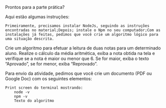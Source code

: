 Prontos para a parte prática? 

Aqui estão algumas instruções: 

    Primeiramente, precisamos instalar NodeJs, seguindo as instruções encontradas no material;Depois; instale o Npm no seu computador;Com as instalações já feitas, pedimos que você crie um algoritmo lógico para uma situação descrita.

Crie um algoritmo para efetuar a leitura de duas notas para um determinado aluno. Realize o cálculo da média aritmética, exiba a nota obtida na tela e verifique se a nota é maior ou menor que 6. Se for maior, exiba o texto “Aprovado”, se for menor, exiba “Reprovado”.

Para envio da atividade, pedimos que você crie um documento (PDF ou Google Doc) com os seguintes elementos:

    Print screen do terminal mostrando:
        node -v
		npm -v
		Texto do algoritmo